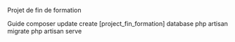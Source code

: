 Projet de fin de formation

Guide
composer update
create [project_fin_formation] database
php artisan migrate
php artisan serve
